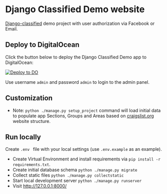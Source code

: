 # Django Classified Demo website

[Django-classified](https://github.com/slyapustin/django-classified) demo project with user authorization via Facebook or Email.

## Deploy to DigitalOcean

Click the button below to deploy the Django Classified Demo app to DigitalOcean:

[![Deploy to DO](https://www.deploytodo.com/do-btn-blue.svg)](https://cloud.digitalocean.com/apps/new?repo=https://github.com/slyapustin/django-classified-demo/tree/master&refcode=08ce1ee690de)

Use username `admin` and password `admin` to login to the admin panel.

## Customization

- Note: `python ./manage.py setup_project` command will load initial data to populate app Sections, Groups and Areas based on [craigslist.org](http://craigslist.org) website structure.

## Run locally

Create `.env ` file with your local settings (use `.env.example` as an example).

- Create Virtual Environment and install requirements via `pip install -r requirements.txt`.
- Create initial database schema `python ./manage.py migrate`
- Collect static files `python ./manage.py collectstatic`
- Start local development server `python ./manage.py runserver`
- Visit http://127.0.0.1:8000/
